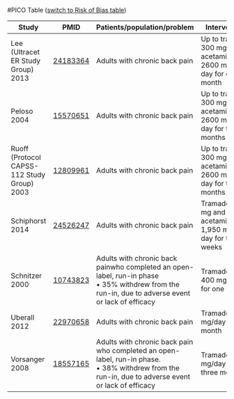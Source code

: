 #PICO Table
([switch to Risk of Bias table](risk-of-bias.md))

Study        | PMID                                    |Patients/population/problem|Intervention|Comparison|Outcome|
------------ | --------------------------------------|---------------------------|------------|----------|-------|
| Lee (Ultracet ER Study Group)<br>2013 | [24183364](http://pubmed.gov/24183364) |Adults with chronic back pain| Up to tramadol 300 mg and acetaminophen 2600 mg per day for one month |Placebo|Pain (VAS)|
| Peloso<br>2004 | [15570651](http://pubmed.gov/15570651) |Adults with chronic back pain |  Up to tramadol 300 mg and acetaminophen 2600 mg per day for three months   | Placebo | Pain (VAS)|
| Ruoff  (Protocol CAPSS-112 Study Group)<br>2003| [12809961](http://pubmed.gov/12809961) |Adults with chronic back pain                          | Up to tramadol 300 mg and acetaminophen 2600 mg per day for three months | Placebo |Pain (VAS)|
| Schiphorst<br>2014 | [24526247](http://pubmed.gov/24526247) |Adults with chronic back pain| Tramadol 225 mg and acetaminophen 1,950 mg per day for two weeks  |Placebo|Pain (VAS)|
| Schnitzer<br>2000 | [10743823](http://pubmed.gov/10743823) |Adults with chronic back painwho completed an open-label, run-in phase<br>• 35% withdrew from the run-in, due to adverse event or lack of efficacy | Tramadol up to 400 mg/day for one month |Placebo|Pain (VAS)|
| Uberall<br>2012 | [22970658](http://pubmed.gov/22970658) |Adults with chronic back pain| Tramadol 200 mg/day for one month |Placebo|Pain (11 point NRS)|
| Vorsanger<br>2008 | [18557165](http://pubmed.gov/18557165) |Adults with chronic back pain who completed an open-label, run-in phase.<br>• 38% withdrew from the run-in, due to adverse event or lack of efficacy | Tramadol 300 mg/day for three months |Placebo|Pain (VAS)|
